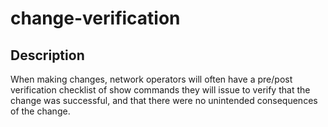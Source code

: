 # change-verification

## Description

When making changes, network operators will often have a pre/post verification checklist of
show commands they will issue to verify that the change was successful, and that there were
no unintended consequences of the change.

